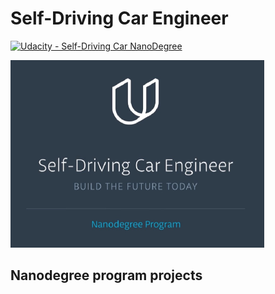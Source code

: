 # Self-Driving Car Engineer
[![Udacity - Self-Driving Car NanoDegree](https://s3.amazonaws.com/udacity-sdc/github/shield-carnd.svg)](http://www.udacity.com/drive)

<img src="https://github.com/CVDLBOT/CarND/blob/master/Images/title.jpg" height="300">

## Nanodegree program projects

